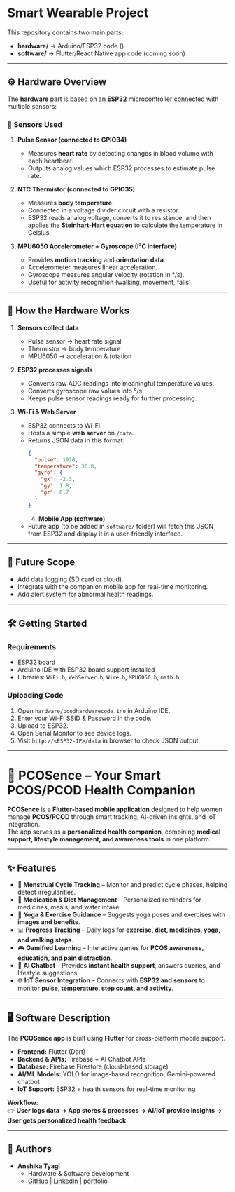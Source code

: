 # Smart Wearable Project

This repository contains two main parts:

- **hardware/** → Arduino/ESP32 code ()
- **software/** → Flutter/React Native app code (coming soon)



---

## ⚙️ Hardware Overview

The **hardware** part is based on an **ESP32** microcontroller connected with multiple sensors:

### 🔹 Sensors Used
1. **Pulse Sensor (connected to GPIO34)**  
   - Measures **heart rate** by detecting changes in blood volume with each heartbeat.  
   - Outputs analog values which ESP32 processes to estimate pulse rate.  

2. **NTC Thermistor (connected to GPIO35)**  
   - Measures **body temperature**.  
   - Connected in a voltage divider circuit with a resistor.  
   - ESP32 reads analog voltage, converts it to resistance, and then applies the **Steinhart-Hart equation** to calculate the temperature in Celsius.  

3. **MPU6050 Accelerometer + Gyroscope (I²C interface)**  
   - Provides **motion tracking** and **orientation data**.  
   - Accelerometer measures linear acceleration.  
   - Gyroscope measures angular velocity (rotation in °/s).  
   - Useful for activity recognition (walking, movement, falls).  

---

## 🔄 How the Hardware Works

1. **Sensors collect data**  
   - Pulse sensor → heart rate signal  
   - Thermistor → body temperature  
   - MPU6050 → acceleration & rotation  

2. **ESP32 processes signals**  
   - Converts raw ADC readings into meaningful temperature values.  
   - Converts gyroscope raw values into °/s.  
   - Keeps pulse sensor readings ready for further processing.  

3. **Wi-Fi & Web Server**  
   - ESP32 connects to Wi-Fi.  
   - Hosts a simple **web server** on `/data`.  
   - Returns JSON data in this format:
     ```json
     {
       "pulse": 1920,
       "temperature": 36.8,
       "gyro": {
         "gx": -2.3,
         "gy": 1.8,
         "gz": 0.7
       }
     }
     ```
     4. **Mobile App (software)**  
   - Future app (to be added in `software/` folder) will fetch this JSON from ESP32 and display it in a user-friendly interface.  

---

## 🚀 Future Scope
- Add data logging (SD card or cloud).  
- Integrate with the companion mobile app for real-time monitoring.  
- Add alert system for abnormal health readings.  

---

## 🛠️ Getting Started

### Requirements
- ESP32 board  
- Arduino IDE with ESP32 board support installed  
- Libraries: `WiFi.h`, `WebServer.h`, `Wire.h`, `MPU6050.h`, `math.h`

### Uploading Code
1. Open `hardware/pcodhardwarecode.ino` in Arduino IDE.  
2. Enter your Wi-Fi SSID & Password in the code.  
3. Upload to ESP32.  
4. Open Serial Monitor to see device logs.  
5. Visit `http://<ESP32-IP>/data` in browser to check JSON output.  

---


🌸 **PCOSence – Your Smart PCOS/PCOD Health Companion**
=======================================================

**PCOSence** is a **Flutter-based mobile application** designed to help women manage **PCOS/PCOD** through smart tracking, AI-driven insights, and IoT integration.  
The app serves as a **personalized health companion**, combining **medical support, lifestyle management, and awareness tools** in one platform.  

* * *

✨ **Features**
--------------

* 📅 **Menstrual Cycle Tracking** – Monitor and predict cycle phases, helping detect irregularities.  
* 💊 **Medication & Diet Management** – Personalized reminders for medicines, meals, and water intake.  
* 🧘 **Yoga & Exercise Guidance** – Suggests yoga poses and exercises with **images and benefits**.  
* 📊 **Progress Tracking** – Daily logs for **exercise, diet, medicines, yoga, and walking steps**.  
* 🎮 **Gamified Learning** – Interactive games for **PCOS awareness, education, and pain distraction**.  
* 🤖 **AI Chatbot** – Provides **instant health support**, answers queries, and lifestyle suggestions.  
* 🌐 **IoT Sensor Integration** – Connects with **ESP32 and sensors** to monitor **pulse, temperature, step count, and activity**.  

* * *

🖥️ **Software Description**
----------------------------

The **PCOSence app** is built using **Flutter** for cross-platform mobile support.  

* **Frontend:** Flutter (Dart)  
* **Backend & APIs:** Firebase + AI Chatbot APIs  
* **Database:** Firebase Firestore (cloud-based storage)  
* **AI/ML Models:** YOLO for image-based recognition, Gemini-powered chatbot  
* **IoT Support:** ESP32 + health sensors for real-time monitoring  


**Workflow:**  
👉 **User logs data → App stores & processes → AI/IoT provide insights → User gets personalized health feedback**  

* * *


## 📌 Authors
- **Anshika Tyagi**  
  - Hardware & Software development  
  - [GitHub](https://github.com/Tech-Anshika) | [LinkedIn](https://www.linkedin.com/in/anshika-tyagi-413b99266/) | [portfolio](https://stellar-sherbet-652eb5.netlify.app) 
